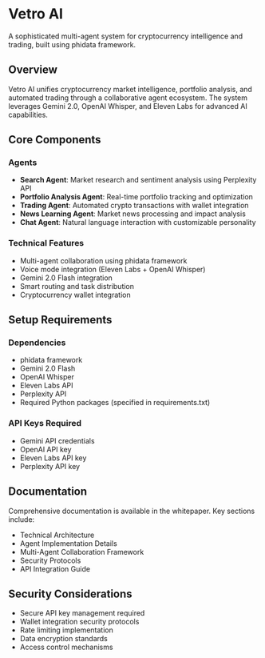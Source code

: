 # Vetro AI

A sophisticated multi-agent system for cryptocurrency intelligence and trading, built using phidata framework.

## Overview

Vetro AI unifies cryptocurrency market intelligence, portfolio analysis, and automated trading through a collaborative agent ecosystem. The system leverages Gemini 2.0, OpenAI Whisper, and Eleven Labs for advanced AI capabilities.

## Core Components

### Agents
- **Search Agent**: Market research and sentiment analysis using Perplexity API
- **Portfolio Analysis Agent**: Real-time portfolio tracking and optimization
- **Trading Agent**: Automated crypto transactions with wallet integration
- **News Learning Agent**: Market news processing and impact analysis
- **Chat Agent**: Natural language interaction with customizable personality

### Technical Features
- Multi-agent collaboration using phidata framework
- Voice mode integration (Eleven Labs + OpenAI Whisper)
- Gemini 2.0 Flash integration
- Smart routing and task distribution
- Cryptocurrency wallet integration

## Setup Requirements

### Dependencies
- phidata framework
- Gemini 2.0 Flash
- OpenAI Whisper
- Eleven Labs API
- Perplexity API
- Required Python packages (specified in requirements.txt)

### API Keys Required
- Gemini API credentials
- OpenAI API key
- Eleven Labs API key
- Perplexity API key

## Documentation

Comprehensive documentation is available in the whitepaper. Key sections include:
- Technical Architecture
- Agent Implementation Details
- Multi-Agent Collaboration Framework
- Security Protocols
- API Integration Guide

## Security Considerations

- Secure API key management required
- Wallet integration security protocols
- Rate limiting implementation
- Data encryption standards
- Access control mechanisms


